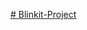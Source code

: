 [# Blinkit-Project](https://public.tableau.com/views/ProjectBlinckit1/Dashboard1?:language=en-US&publish=yes&:sid=&:redirect=auth&:display_count=n&:origin=viz_share_link)
